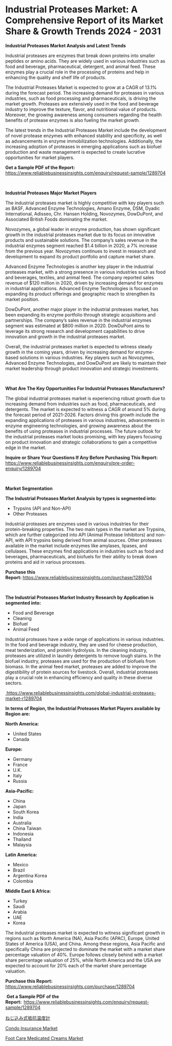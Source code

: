 <p><h1>Industrial Proteases Market: A Comprehensive Report of its Market Share & Growth Trends 2024 - 2031</h1></p><p><strong>Industrial Proteases Market Analysis and Latest Trends</strong></p>
<p><p>Industrial proteases are enzymes that break down proteins into smaller peptides or amino acids. They are widely used in various industries such as food and beverage, pharmaceutical, detergent, and animal feed. These enzymes play a crucial role in the processing of proteins and help in enhancing the quality and shelf life of products.</p><p>The Industrial Proteases Market is expected to grow at a CAGR of 13.1% during the forecast period. The increasing demand for proteases in various industries, such as food processing and pharmaceuticals, is driving the market growth. Proteases are extensively used in the food and beverage industry to improve the texture, flavor, and nutritional value of products. Moreover, the growing awareness among consumers regarding the health benefits of protease enzymes is also fueling the market growth.</p><p>The latest trends in the Industrial Proteases Market include the development of novel protease enzymes with enhanced stability and specificity, as well as advancements in enzyme immobilization technologies. Additionally, the increasing adoption of proteases in emerging applications such as biofuel production and waste management is expected to create lucrative opportunities for market players.</p></p>
<p><strong>Get a Sample PDF of the Report:&nbsp;</strong> <a href="https://www.reliablebusinessinsights.com/enquiry/request-sample/1289704">https://www.reliablebusinessinsights.com/enquiry/request-sample/1289704</a></p>
<p>&nbsp;</p>
<p><strong>Industrial Proteases Major Market Players</strong></p>
<p><p>The industrial proteases market is highly competitive with key players such as BASF, Advanced Enzyme Technologies, Amano Enzyme, DSM, Dyadic International, Adisseo, Chr. Hansen Holding, Novozymes, DowDuPont, and Associated British Foods dominating the market.</p><p>Novozymes, a global leader in enzyme production, has shown significant growth in the industrial proteases market due to its focus on innovative products and sustainable solutions. The company’s sales revenue in the industrial enzymes segment reached $1.4 billion in 2020, a 7% increase from the previous year. Novozymes continues to invest in research and development to expand its product portfolio and capture market share.</p><p>Advanced Enzyme Technologies is another key player in the industrial proteases market, with a strong presence in various industries such as food and beverages, textiles, and animal feed. The company reported sales revenue of $120 million in 2020, driven by increasing demand for enzymes in industrial applications. Advanced Enzyme Technologies is focused on expanding its product offerings and geographic reach to strengthen its market position.</p><p>DowDuPont, another major player in the industrial proteases market, has been expanding its enzyme portfolio through strategic acquisitions and partnerships. The company’s sales revenue in the industrial enzymes segment was estimated at $800 million in 2020. DowDuPont aims to leverage its strong research and development capabilities to drive innovation and growth in the industrial proteases market.</p><p>Overall, the industrial proteases market is expected to witness steady growth in the coming years, driven by increasing demand for enzyme-based solutions in various industries. Key players such as Novozymes, Advanced Enzyme Technologies, and DowDuPont are likely to maintain their market leadership through product innovation and strategic investments.</p></p>
<p>&nbsp;</p>
<p><strong>What Are The Key Opportunities For Industrial Proteases Manufacturers?</strong></p>
<p><p>The global industrial proteases market is experiencing robust growth due to increasing demand from industries such as food, pharmaceuticals, and detergents. The market is expected to witness a CAGR of around 5% during the forecast period of 2021-2026. Factors driving this growth include the expanding applications of proteases in various industries, advancements in enzyme engineering technologies, and growing awareness about the benefits of using proteases in industrial processes. The future outlook for the industrial proteases market looks promising, with key players focusing on product innovation and strategic collaborations to gain a competitive edge in the market.</p></p>
<p><strong>Inquire or Share Your Questions If Any Before Purchasing This Report:</strong> <a href="https://www.reliablebusinessinsights.com/enquiry/pre-order-enquiry/1289704">https://www.reliablebusinessinsights.com/enquiry/pre-order-enquiry/1289704</a></p>
<p>&nbsp;</p>
<p><strong>Market Segmentation</strong></p>
<p><strong>The Industrial Proteases Market Analysis by types is segmented into:</strong></p>
<p><ul><li>Trypsins (API and Non-API)</li><li>Other Proteases</li></ul></p>
<p><p>Industrial proteases are enzymes used in various industries for their protein-breaking properties. The two main types in the market are Trypsins, which are further categorized into API (Animal Protease Inhibitors) and non-API, with API trypsins being derived from animal sources. Other proteases available in the market include enzymes like amylases, lipases, and cellulases. These enzymes find applications in industries such as food and beverages, pharmaceuticals, and biofuels for their ability to break down proteins and aid in various processes.</p></p>
<p><strong>Purchase this Report:&nbsp;</strong><a href="https://www.reliablebusinessinsights.com/purchase/1289704">https://www.reliablebusinessinsights.com/purchase/1289704</a></p>
<p>&nbsp;</p>
<p><strong>The Industrial Proteases Market Industry Research by Application is segmented into:</strong></p>
<p><ul><li>Food and Beverage</li><li>Cleaning</li><li>Biofuel</li><li>Animal Feed</li></ul></p>
<p><p>Industrial proteases have a wide range of applications in various industries. In the food and beverage industry, they are used for cheese production, meat tenderization, and protein hydrolysis. In the cleaning industry, proteases are utilized in laundry detergents to remove tough stains. In the biofuel industry, proteases are used for the production of biofuels from biomass. In the animal feed market, proteases are added to improve the digestibility of protein sources for livestock. Overall, industrial proteases play a crucial role in enhancing efficiency and quality in these diverse sectors.</p></p>
<p><a href="https://www.reliablebusinessinsights.com/global-industrial-proteases-market-r1289704">&nbsp;https://www.reliablebusinessinsights.com/global-industrial-proteases-market-r1289704</a></p>
<p><strong>In terms of Region, the Industrial Proteases Market Players available by Region are:</strong></p>
<p>
    <p> <strong> North America: </strong>
        <ul>
            <li>United States</li>
            <li>Canada</li>
        </ul>
        </p> 
    <p> <strong> Europe: </strong>
        <ul>
            <li>Germany</li>
            <li>France</li>
            <li>U.K.</li>
            <li>Italy</li>
            <li>Russia</li>
        </ul>
        </p> 
    <p> <strong> Asia-Pacific: </strong>
        <ul>
            <li>China</li>
            <li>Japan</li>
            <li>South Korea</li>
            <li>India</li>
            <li>Australia</li>
            <li>China Taiwan</li>
            <li>Indonesia</li>
            <li>Thailand</li>
            <li>Malaysia</li>
        </ul>
        </p> 
    <p> <strong> Latin America: </strong>
        <ul>
            <li>Mexico</li>
            <li>Brazil</li>
            <li>Argentina Korea</li>
            <li>Colombia</li>
        </ul>
        </p> 
    <p> <strong> Middle East & Africa: </strong>
        <ul>
            <li>Turkey</li>
            <li>Saudi</li>
            <li>Arabia</li>
            <li>UAE</li>
            <li>Korea</li>
        </ul>
    </p>
    </p>
<p><p>The industrial proteases market is expected to witness significant growth in regions such as North America (NA), Asia Pacific (APAC), Europe, United States of America (USA), and China. Among these regions, Asia Pacific and specifically China are projected to dominate the market with a market share percentage valuation of 40%. Europe follows closely behind with a market share percentage valuation of 25%, while North America and the USA are expected to account for 20% each of the market share percentage valuation.</p></p>
<p><strong>Purchase this Report: </strong><a href="https://www.reliablebusinessinsights.com/purchase/1289704">https://www.reliablebusinessinsights.com/purchase/1289704</a></p>
<p>&nbsp;<strong>Get a Sample PDF of the Report:&nbsp;&nbsp;</strong><a href="https://www.reliablebusinessinsights.com/enquiry/request-sample/1289704">https://www.reliablebusinessinsights.com/enquiry/request-sample/1289704</a></p>
<p><strong></strong></p>
<p><p><a href="https://github.com/KenyonJohns/Market-Research-Report-List-1/blob/main/9092773117519.md">ねじ込み式抵抗温度計</a></p><p><a href="https://github.com/whpnbwim9/Market-Research-Report-List-1/blob/main/condo-insurance-market.md">Condo Insurance Market</a></p><p><a href="https://github.com/faniayasa/Market-Research-Report-List-1/blob/main/foot-care-medicated-creams-market.md">Foot Care Medicated Creams Market</a></p></p>